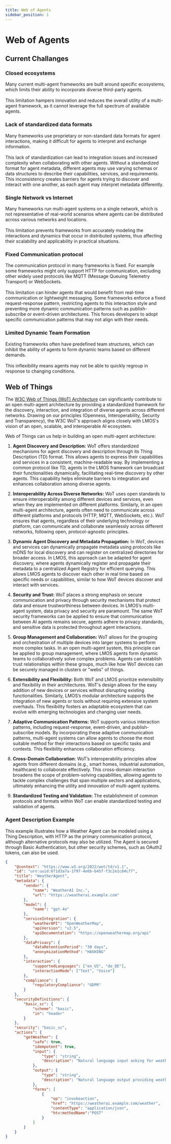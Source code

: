 ```yaml
---
title: Web of Agents
sidebar_position: 1
---
```


# Web of Agents

## Current Challanges

### Closed ecosystems

Many current multi-agent frameworks are built around specific ecosystems, which limits their ability to incorporate diverse third-party agents.  <br></br>
This limitation hampers innovation and reduces the overall utility of a multi-agent framework, as it cannot leverage the full spectrum of available agents.

### Lack of standardized data formats
Many frameworks use proprietary or non-standard data formats for agent interactions, making it difficult for agents to interpret and exchange information. <br></br>
This lack of standardization can lead to integration issues and increased complexity when collaborating with other agents. Without a standardized format for agent metadata, different agents may use varying schemas or data structures to describe their capabilities, services, and requirements. This inconsistency creates barriers for agents trying to discover and interact with one another, as each agent may interpret metadata differently. 

### Single Network vs Internet

Many frameworks run multi-agent systems on a single network, which is not representative of real-world scenarios where agents can be distributed across various networks and locations.<br></br>
This limitation prevents frameworks from accurately modeling the interactions and dynamics that occur in distributed systems, thus affecting their scalability and applicability in practical situations.


### Fixed Communication protocol

The communication protocol in many frameworks is fixed. For example some frameworks might only support HTTP for communication, excluding other widely used protocols like MQTT (Message Queuing Telemetry Transport) or WebSockets. <br></br>
This limitation can hinder agents that would benefit from real-time communication or lightweight messaging. Some frameworks enforce a fixed request-response pattern, restricting agents to this interaction style and preventing more dynamic communication patterns such as publish-subscribe or event-driven architectures. 
This forces developers to adopt specific communication patterns that may not align with their needs. 

### Limited Dynamic Team Formation

Existing frameworks often have predefined team structures, which can inhibit the ability of agents to form dynamic teams based on different demands.<br></br>
This inflexibility means agents may not be able to quickly regroup in response to changing conditions.


## Web of Things

The [W3C Web of Things (WoT) Architecture](https://www.w3.org/WoT/) can significantly contribute to an open multi-agent architecture by providing a standardized framework for the discovery, interaction, and integration of diverse agents across different networks. Drawing on our principles (Openness, Interoperability, Security and Transparency), the W3C WoT's approach aligns closely with LMOS's vision of an open, scalable, and interoperable AI ecosystem.

Web of Things can us help in building an open multi-agent architecture:

1. **Agent Discovery and Description:**
WoT offers standardized mechanisms for agent discovery and description through its Thing Description (TD) format. This allows agents to express their capabilities and services in a consistent, machine-readable way. By implementing a common protocol like TD, agents in the LMOS framework can broadcast their functionalities dynamically, facilitating real-time discovery by other agents. This capability helps eliminate barriers to integration and enhances collaboration among diverse agents.

2. **Interoperability Across Diverse Networks:**
WoT uses open standards to ensure interoperability among different devices and services, even when they are implemented on different platforms. Similarly, in an open multi-agent architecture, agents often need to communicate across different platforms and protocols (HTTP, MQTT, WebSockets, etc.). WoT ensures that agents, regardless of their underlying technology or platform, can communicate and collaborate seamlessly across different networks, following open, protocol-agnostic principles.

3. **Dynamic Agent Discovery and Metadata Propagation:**
In WoT, devices and services can dynamically propagate metadata using protocols like mDNS for local discovery and can register on centralized directories for broader access. In LMOS, this approach can be adapted for agent discovery, where agents dynamically register and propagate their metadata to a centralized Agent Registry for efficient querying. This allows LMOS agents to discover each other in real time based on specific needs or capabilities, similar to how WoT devices discover and interact with services.

4. **Security and Trust:**
WoT places a strong emphasis on secure communication and privacy through security mechanisms that protect data and ensure trustworthiness between devices. In LMOS’s multi-agent system, data privacy and security are paramount. The same WoT security frameworks can be applied to ensure that communication between AI agents remains secure, agents adhere to privacy standards, and sensitive data is protected throughout agent interactions.

5. **Group Management and Collaboration:**
WoT allows for the grouping and orchestration of multiple devices into larger systems to perform more complex tasks. In an open multi-agent system, this principle can be applied to group management, where LMOS agents form dynamic teams to collaboratively solve complex problems. Agents can establish trust relationships within these groups, much like how WoT devices can be securely managed in clusters or "webs" of things.

6. **Extensibility and Flexibility:**
Both WoT and LMOS prioritize extensibility and flexibility in their architectures. WoT's design allows for the easy addition of new devices or services without disrupting existing functionalities. Similarly, LMOS’s modular architecture supports the integration of new agents or tools without requiring extensive system overhauls. This flexibility fosters an adaptable ecosystem that can evolve with emerging technologies and changing user needs.

7. **Adaptive Communication Patterns:**
WoT supports various interaction patterns, including request-response, event-driven, and publish-subscribe models. By incorporating these adaptive communication patterns, multi-agent systems can allow agents to choose the most suitable method for their interactions based on specific tasks and contexts. This flexibility enhances collaboration efficiency.

8. **Cross-Domain Collaboration**:
WoT’s interoperability principles allow agents from different domains (e.g., smart homes, industrial automation, healthcare) to collaborate effectively. This cross-domain interaction broadens the scope of problem-solving capabilities, allowing agents to tackle complex challenges that span multiple sectors and applications, ultimately enhancing the utility and innovation of multi-agent systems.

9. **Standardized Testing and Validation:**
The establishment of common protocols and formats within WoT can enable standardized testing and validation of agents.

### Agent Description Example

This example illustrates how a Weather Agent can be modeled using a Thing Description, with HTTP as the primary communication protocol, although alternative protocols may also be utilized. The Agent is secured through Basic Authentication, but other security schemes, such as OAuth2 tokens, can also be used.

```json
{
    "@context": "https://www.w3.org/2022/wot/td/v1.1",
    "id": "urn:uuid:6f1d3a7a-1f97-4e6b-b45f-f3c2e1c84c77",
    "title": "WeatherAgent",
    "metadata": {
        "vendor": {
            "name": "WeatherAI Inc.",
            "url": "https://weatherai.example.com"
        },
        "model": {
            "name": "gpt-4o"
        },
        "serviceIntegration": {
            "weatherAPI": "OpenWeatherMap",
            "apiVersion": "v2.5",
            "apiDocumentation": "https://openweathermap.org/api"
        },
        "dataPrivacy": {
            "dataRetentionPeriod": "30 days",
            "anonymizationMethod": "HASHING"
        },
        "interaction": {
            "supportedLanguages": ["en_US", "de_DE"],
            "interactionMode": ["Text", "Voice"]
        },
        "compliance": {
            "regulatoryCompliance": "GDPR"
        }
    },
    "securityDefinitions": {
        "basic_sc": {
            "scheme": "basic",
            "in": "header"
        }
    },
    "security": "basic_sc",
    "actions": {
        "getWeather": {
            "safe": true,
            "idempotent": true,
            "input": {
                "type": "string",
                "description": "Natural language input asking for weather information."
            },
            "output": {
                "type": "string",
                "description": "Natural language output providing weather information."
            },            
            "forms": [
                {
                    "op": "invokeaction",
                    "href": "https://weatherai.example.com/weather",
                    "contentType": "application/json",
                    "htv:methodName":"POST"
                }
            ]
        }
    }
}
```